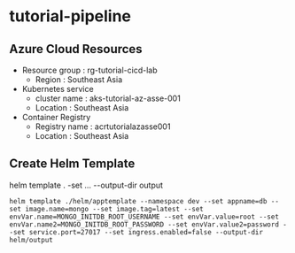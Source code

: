 # tutorial-pipeline

## Azure Cloud Resources

- Resource group : rg-tutorial-cicd-lab
  - Region : Southeast Asia
- Kubernetes service
  - cluster name : aks-tutorial-az-asse-001
  - Location : Southeast Asia
- Container Registry
  - Registry name : acrtutorialazasse001
  - Location : Southeast Asia


## Create Helm Template



helm template . -set ... --output-dir output

```
helm template ./helm/apptemplate --namespace dev --set appname=db --set image.name=mongo --set image.tag=latest --set envVar.name=MONGO_INITDB_ROOT_USERNAME --set envVar.value=root --set envVar.name2=MONGO_INITDB_ROOT_PASSWORD --set envVar.value2=password --set service.port=27017 --set ingress.enabled=false --output-dir helm/output
```